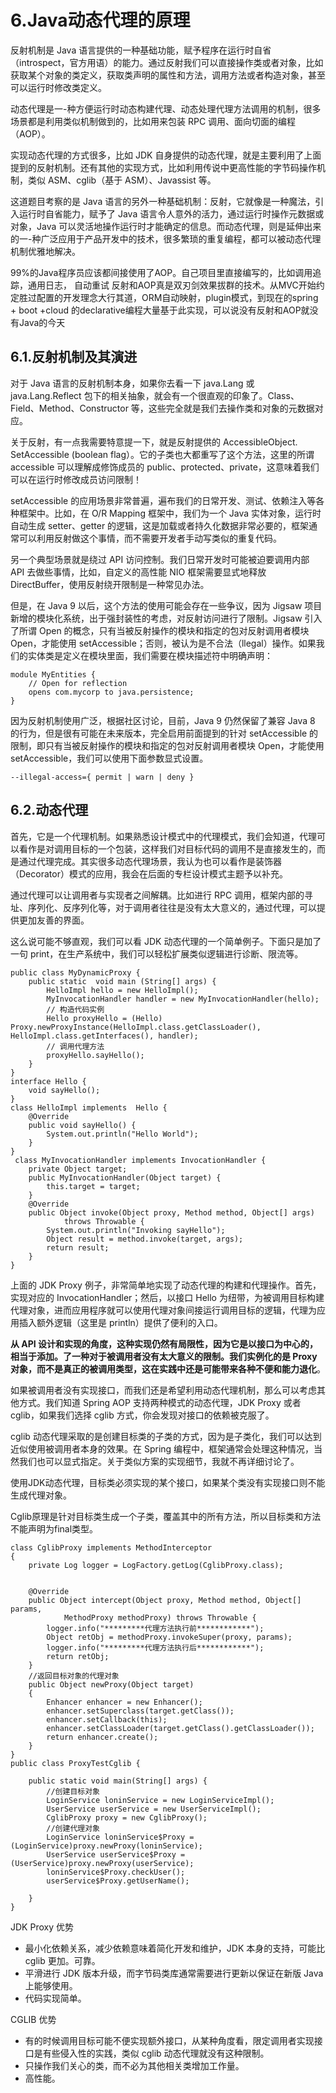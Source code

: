 # 6.Java动态代理的原理

反射机制是 Java 语言提供的一种基础功能，赋予程序在运行时自省（introspect，官方用语）的能力。通过反射我们可以直接操作类或者对象，比如获取某个对象的类定义，获取类声明的属性和方法，调用方法或者构造对象，甚至可以运行时修改类定义。

动态代理是一-种方便运行时动态构建代理、动态处理代理方法调用的机制，很多场景都是利用类似机制做到的，比如用来包装 RPC 调用、面向切面的编程（AOP）。

实现动态代理的方式很多，比如 JDK 自身提供的动态代理，就是主要利用了上面提到的反射机制。还有其他的实现方式，比如利用传说中更高性能的字节码操作机制，类似 ASM、cglib（基于 ASM）、Javassist 等。

这道题目考察的是 Java 语言的另外一种基础机制：反射，它就像是一种魔法，引入运行时自省能力，赋予了 Java 语言令人意外的活力，通过运行时操作元数据或对象，Java 可以灵活地操作运行时才能确定的信息。而动态代理，则是延伸出来的一-种广泛应用于产品开发中的技术，很多繁琐的重复编程，都可以被动态代理机制优雅地解决。

99%的Java程序员应该都间接使用了AOP。自己项目里直接编写的，比如调用追踪，通用日志， 自动重试
反射和AOP真是双刃剑效果拔群的技术。从MVC开始约定胜过配置的开发理念大行其道，ORM自动映射，plugin模式，到现在的spring + boot +cloud 的declarative编程大量基于此实现，可以说没有反射和AOP就没有Java的今天

## 6.1.反射机制及其演进

对于 Java 语言的反射机制本身，如果你去看一下 java.Lang 或 java.Lang.Reflect 包下的相关抽象，就会有一个很直观的印象了。Class、Field、Method、Constructor 等，这些完全就是我们去操作类和对象的元数据对应。

关于反射，有一点我需要特意提一下，就是反射提供的 AccessibleObject. SetAccessible  (boolean flag）。它的子类也大都重写了这个方法，这里的所谓 accessible 可以理解成修饰成员的 public、protected、private，这意味着我们可以在运行时修改成员访问限制！

setAccessible 的应用场景非常普遍，遍布我们的日常开发、测试、依赖注入等各种框架中。比如，在 O/R Mapping 框架中，我们为一个 Java 实体对象，运行时自动生成 setter、getter 的逻辑，这是加载或者持久化数据非常必要的，框架通常可以利用反射做这个事情，而不需要开发者手动写类似的重复代码。

另一个典型场景就是绕过 API 访问控制。我们日常开发时可能被迫要调用内部 API 去做些事情，比如，自定义的高性能 NIO 框架需要显式地释放 DirectBuffer，使用反射绕开限制是一种常见办法。

但是，在 Java 9 以后，这个方法的使用可能会存在一些争议，因为 Jigsaw 项目新增的模块化系统，出于强封装性的考虑，对反射访问进行了限制。Jigsaw 引入了所谓 Open 的概念，只有当被反射操作的模块和指定的包对反射调用者模块 Open，才能使用 setAccessible；否则，被认为是不合法（llegal）操作。如果我们的实体类是定义在模块里面，我们需要在模块描述符中明确声明：

```
module MyEntities {
    // Open for reflection
    opens com.mycorp to java.persistence;
}

```

因为反射机制使用广泛，根据社区讨论，目前，Java 9 仍然保留了兼容 Java 8 的行为，但是很有可能在未来版本，完全启用前面提到的针对 setAccessible 的限制，即只有当被反射操作的模块和指定的包对反射调用者模块 Open，才能使用 setAccessible，我们可以使用下面参数显式设置。

```
--illegal-access={ permit | warn | deny }
```

## 6.2.动态代理

首先，它是一个代理机制。如果熟悉设计模式中的代理模式，我们会知道，代理可以看作是对调用目标的一个包装，这样我们对目标代码的调用不是直接发生的，而是通过代理完成。其实很多动态代理场景，我认为也可以看作是装饰器（Decorator）模式的应用，我会在后面的专栏设计模式主题予以补充。

通过代理可以让调用者与实现者之间解耦。比如进行 RPC 调用，框架内部的寻址、序列化、反序列化等，对于调用者往往是没有太大意义的，通过代理，可以提供更加友善的界面。

这么说可能不够直观，我们可以看 JDK 动态代理的一个简单例子。下面只是加了一句 print，在生产系统中，我们可以轻松扩展类似逻辑进行诊断、限流等。

```
public class MyDynamicProxy {
    public static  void main (String[] args) {
        HelloImpl hello = new HelloImpl();
        MyInvocationHandler handler = new MyInvocationHandler(hello);
        // 构造代码实例
        Hello proxyHello = (Hello) Proxy.newProxyInstance(HelloImpl.class.getClassLoader(), HelloImpl.class.getInterfaces(), handler);
        // 调用代理方法
        proxyHello.sayHello();
    }
}
interface Hello {
    void sayHello();
}
class HelloImpl implements  Hello {
    @Override
    public void sayHello() {
        System.out.println("Hello World");
    }
}
 class MyInvocationHandler implements InvocationHandler {
    private Object target;
    public MyInvocationHandler(Object target) {
        this.target = target;
    }
    @Override
    public Object invoke(Object proxy, Method method, Object[] args)
            throws Throwable {
        System.out.println("Invoking sayHello");
        Object result = method.invoke(target, args);
        return result;
    }
}

```

上面的 JDK Proxy 例子，非常简单地实现了动态代理的构建和代理操作。首先，实现对应的 InvocationHandler；然后，以接口 Hello 为纽带，为被调用目标构建代理对象，进而应用程序就可以使用代理对象间接运行调用目标的逻辑，代理为应用插入额外逻辑（这里是 println）提供了便利的入口。

**从 API 设计和实现的角度，这种实现仍然有局限性，因为它是以接口为中心的，相当于添加。了一种对于被调用者没有太大意义的限制。我们实例化的是 Proxy 对象，而不是真正的被调用类型，这在实践中还是可能带来各种不便和能力退化**。

如果被调用者没有实现接口，而我们还是希望利用动态代理机制，那么可以考虑其他方式。我们知道 Spring AOP 支持两种模式的动态代理，JDK Proxy 或者 cglib，如果我们选择 cglib 方式，你会发现对接口的依赖被克服了。

cglib 动态代理采取的是创建目标类的子类的方式，因为是子类化，我们可以达到近似使用被调用者本身的效果。在 Spring 编程中，框架通常会处理这种情况，当然我们也可以显式指定。关于类似方案的实现细节，我就不再详细讨论了。

使用JDK动态代理，目标类必须实现的某个接口，如果某个类没有实现接口则不能生成代理对象。

Cglib原理是针对目标类生成一个子类，覆盖其中的所有方法，所以目标类和方法不能声明为final类型。

```
class CglibProxy implements MethodInterceptor  
{  
    private Log logger = LogFactory.getLog(CglibProxy.class);  
  
  
    @Override  
    public Object intercept(Object proxy, Method method, Object[] params,  
            MethodProxy methodProxy) throws Throwable {  
        logger.info("*********代理方法执行前************");  
        Object retObj = methodProxy.invokeSuper(proxy, params);  
        logger.info("*********代理方法执行后************");  
        return retObj;  
    }  
    //返回目标对象的代理对象  
    public Object newProxy(Object target)  
    {  
        Enhancer enhancer = new Enhancer();  
        enhancer.setSuperclass(target.getClass());  
        enhancer.setCallback(this);  
        enhancer.setClassLoader(target.getClass().getClassLoader());  
        return enhancer.create();  
    }  
}  
public class ProxyTestCglib {  
  
    public static void main(String[] args) {  
        //创建目标对象  
        LoginService loninService = new LoginServiceImpl();  
        UserService userService = new UserServiceImpl();  
        CglibProxy proxy = new CglibProxy();  
        //创建代理对象  
        LoginService loninService$Proxy = (LoginService)proxy.newProxy(loninService);  
        UserService userService$Proxy = (UserService)proxy.newProxy(userService);  
        loninService$Proxy.checkUser();  
        userService$Proxy.getUserName();  
          
    }  
}  
```

JDK Proxy 优势

* 最小化依赖关系，减少依赖意味着简化开发和维护，JDK 本身的支持，可能比 cglib 更加。可靠。
* 平滑进行 JDK 版本升级，而字节码类库通常需要进行更新以保证在新版 Java上能够使用。
* 代码实现简单。

CGLIB 优势

* 有的时候调用目标可能不便实现额外接口，从某种角度看，限定调用者实现接口是有些侵入性的实践，类似 cglib 动态代理就没有这种限制。
* 只操作我们关心的类，而不必为其他相关类增加工作量。
* 高性能。